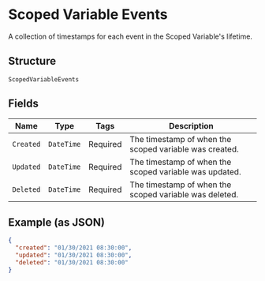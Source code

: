 
# Scoped Variable Events

A collection of timestamps for each event in the Scoped Variable's lifetime.

## Structure

`ScopedVariableEvents`

## Fields

| Name | Type | Tags | Description |
|  --- | --- | --- | --- |
| `Created` | `DateTime` | Required | The timestamp of when the scoped variable was created. |
| `Updated` | `DateTime` | Required | The timestamp of when the scoped variable was updated. |
| `Deleted` | `DateTime` | Required | The timestamp of when the scoped variable was deleted. |

## Example (as JSON)

```json
{
  "created": "01/30/2021 08:30:00",
  "updated": "01/30/2021 08:30:00",
  "deleted": "01/30/2021 08:30:00"
}
```

